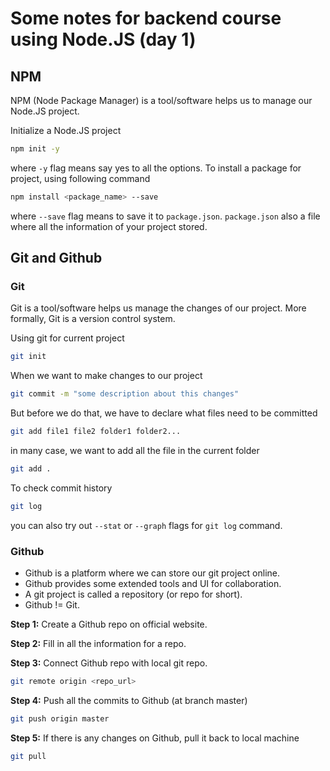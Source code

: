 # Some notes for backend course using Node.JS (day 1)

## NPM
NPM (Node Package Manager) is a tool/software helps us to manage our Node.JS project.

Initialize a Node.JS project
```sh
npm init -y
```
where `-y` flag means say yes to all the options. To install a package for project, using following command

```sh
npm install <package_name> --save
```
where `--save` flag means to save it to `package.json`. `package.json` also a file where all the information of your project stored.

## Git and Github
### Git
Git is a tool/software helps us manage the changes of our project. More formally, Git is a version control system.

Using git for current project
```sh
git init
```
When we want to make changes to our project
```sh
git commit -m "some description about this changes"
```
But before we do that, we have to declare what files need to be committed
```sh
git add file1 file2 folder1 folder2...
```
in many case, we want to add all the file in the current folder
```sh
git add .
```
To check commit history
```sh
git log
```
you can also try out `--stat` or `--graph` flags for `git log` command.

### Github
- Github is a platform where we can store our git project online.
- Github provides some extended tools and UI for collaboration.
- A git project is called a repository (or repo for short).
- Github != Git.

**Step 1:** Create a Github repo on official website.

**Step 2:** Fill in all the information for a repo.

**Step 3:** Connect Github repo with local git repo.

```sh
git remote origin <repo_url>
```

**Step 4:** Push all the commits to Github (at branch master)
```sh
git push origin master
```

**Step 5:** If there is any changes on Github, pull it back to local machine
```sh
git pull
```